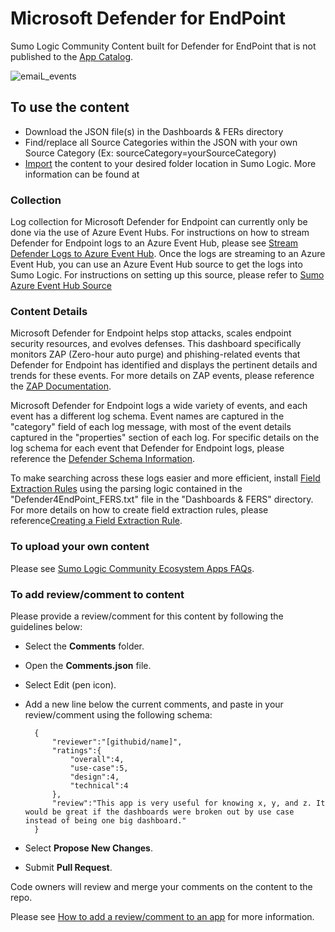 # Microsoft Defender for EndPoint

Sumo Logic Community Content built for Defender for EndPoint that is not published to the [App Catalog](https://help.sumologic.com/docs/integrations/).

![emaiL_events](Screenshots/emailEvents_Dashboard.png)

## To use the content

- Download the JSON file(s) in the Dashboards & FERs directory
- Find/replace all Source Categories within the JSON with your own Source Category (Ex: sourceCategory=yourSourceCategory)
- [Import](https://help.sumologic.com/docs/get-started/library/#import-content) the content to your desired folder location in Sumo Logic. More information can be found at

### Collection

Log collection for Microsoft Defender for Endpoint can currently only be done via the use of Azure Event Hubs. For instructions on how to stream Defender for Endpoint logs to an Azure Event Hub, please see [Stream Defender Logs to Azure Event Hub](https://learn.microsoft.com/en-us/microsoft-365/security/defender-endpoint/raw-data-export-event-hub?view=o365-worldwide). Once the logs are streaming to an Azure Event Hub, you can use an Azure Event Hub source to get the logs into Sumo Logic. For instructions on setting up this source, please refer to [Sumo Azure Event Hub Source](https://help.sumologic.com/docs/send-data/hosted-collectors/cloud-to-cloud-integration-framework/azure-event-hubs-source/)

### Content Details

Microsoft Defender for Endpoint helps stop attacks, scales endpoint security resources, and evolves defenses. This dashboard specifically monitors ZAP (Zero-hour auto purge) and phishing-related events that Defender for Endpoint has identified and displays the pertinent details and trends for these events. For more details on ZAP events, please reference the [ZAP Documentation](https://learn.microsoft.com/en-us/microsoft-365/security/office-365-security/zero-hour-auto-purge?view=o365-worldwide).

Microsoft Defender for Endpoint logs a wide variety of events, and each event has a different log schema. Event names are captured in the "category" field of each log message, with most of the event details captured in the "properties" section of each log. For specific details on the log schema for each event that Defender for Endpoint logs, please reference the [Defender Schema Information](https://learn.microsoft.com/en-us/microsoft-365/security/defender/advanced-hunting-schema-tables?view=o365-worldwide).

To make searching across these logs easier and more efficient, install [Field Extraction Rules](https://help.sumologic.com/docs/manage/field-extractions/) using the parsing logic contained in the "Defender4EndPoint_FERS.txt" file in the "Dashboards & FERS" directory. For more details on how to create field extraction rules, please reference[Creating a Field Extraction Rule](https://help.sumologic.com/docs/manage/field-extractions/create-field-extraction-rule/).

### To upload your own content

Please see [Sumo Logic Community Ecosystem Apps FAQs](https://help.sumologic.com/docs/integrations/community-ecosystem-apps/#faq).

### To add review/comment to content

Please provide a review/comment for this content by following the guidelines below:

- Select the **Comments** folder.
- Open the **Comments.json** file.
- Select Edit (pen icon).
- Add a new line below the current comments, and paste in your review/comment using the following schema:

        {
            "reviewer":"[githubid/name]",
            "ratings":{
                "overall":4,
                "use-case":5,
                "design":4,
                "technical":4
            },
            "review":"This app is very useful for knowing x, y, and z. It would be great if the dashboards were broken out by use case instead of being one big dashboard."
        }

- Select **Propose New Changes**.
- Submit **Pull Request**.

Code owners will review and merge your comments on the content to the repo.

Please see [How to add a review/comment to an app](https://help.sumologic.com/docs/integrations/community-ecosystem-apps/#how-do-i-add-a-reviewrating-to-an-app) for more information.
